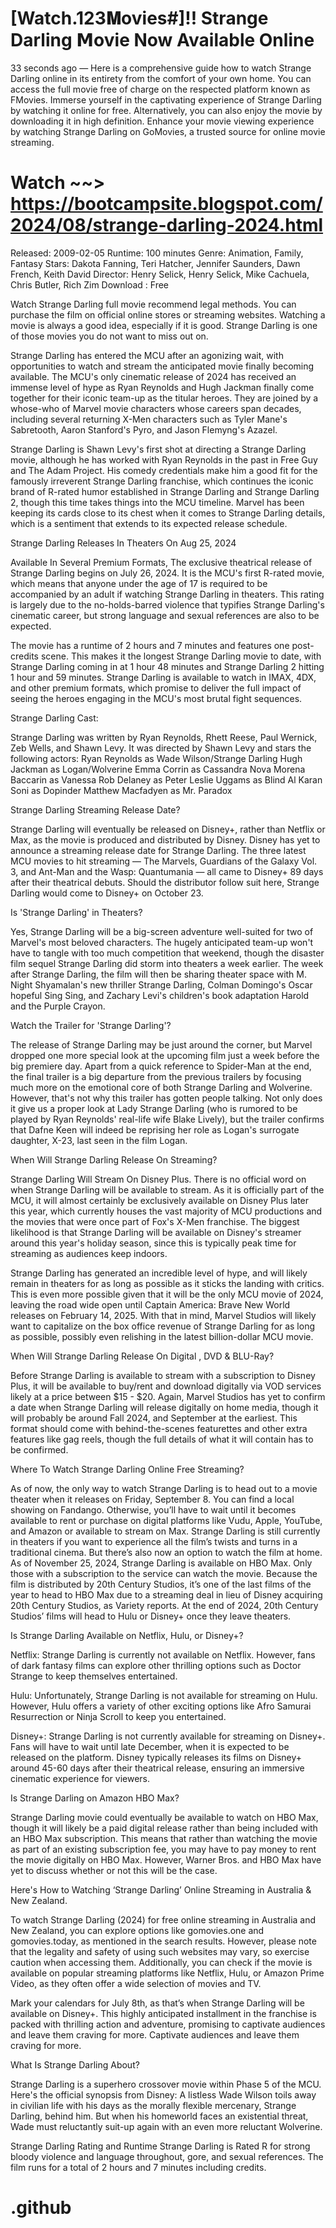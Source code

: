 # [Watch.123𝐌ovies#]!! Strange Darling 𝗠ovie Now Available Online

33 seconds ago — Here is a comprehensive guide how to watch Strange Darling online in its entirety from the comfort of your own home. You can access the full movie free of charge on the respected platform known as FMovies. Immerse yourself in the captivating experience of Strange Darling by watching it online for free. Alternatively, you can also enjoy the movie by downloading it in high definition. Enhance your movie viewing experience by watching Strange Darling on GoMovies, a trusted source for online movie streaming.

# Watch ~~> https://bootcampsite.blogspot.com/2024/08/strange-darling-2024.html

Released: 2009-02-05
Runtime: 100 minutes
Genre: Animation, Family, Fantasy
Stars: Dakota Fanning, Teri Hatcher, Jennifer Saunders, Dawn French, Keith David
Director: Henry Selick, Henry Selick, Mike Cachuela, Chris Butler, Rich Zim
Download : Free

Watch Strange Darling full movie recommend legal methods. You can purchase the film on official online stores or streaming websites. Watching a movie is always a good idea, especially if it is good. Strange Darling is one of those movies you do not want to miss out on.

Strange Darling has entered the MCU after an agonizing wait, with opportunities to watch and stream the anticipated movie finally becoming available. The MCU's only cinematic release of 2024 has received an immense level of hype as Ryan Reynolds and Hugh Jackman finally come together for their iconic team-up as the titular heroes. They are joined by a whose-who of Marvel movie characters whose careers span decades, including several returning X-Men characters such as Tyler Mane's Sabretooth, Aaron Stanford's Pyro, and Jason Flemyng's Azazel.

Strange Darling is Shawn Levy's first shot at directing a Strange Darling movie, although he has worked with Ryan Reynolds in the past in Free Guy and The Adam Project. His comedy credentials make him a good fit for the famously irreverent Strange Darling franchise, which continues the iconic brand of R-rated humor established in Strange Darling and Strange Darling 2, though this time takes things into the MCU timeline. Marvel has been keeping its cards close to its chest when it comes to Strange Darling details, which is a sentiment that extends to its expected release schedule.

Strange Darling Releases In Theaters On Aug 25, 2024

Available In Several Premium Formats, The exclusive theatrical release of Strange Darling begins on July 26, 2024. It is the MCU's first R-rated movie, which means that anyone under the age of 17 is required to be accompanied by an adult if watching Strange Darling in theaters. This rating is largely due to the no-holds-barred violence that typifies Strange Darling's cinematic career, but strong language and sexual references are also to be expected.

The movie has a runtime of 2 hours and 7 minutes and features one post-credits scene. This makes it the longest Strange Darling movie to date, with Strange Darling coming in at 1 hour 48 minutes and Strange Darling 2 hitting 1 hour and 59 minutes. Strange Darling is available to watch in IMAX, 4DX, and other premium formats, which promise to deliver the full impact of seeing the heroes engaging in the MCU's most brutal fight sequences.

Strange Darling Cast:

Strange Darling was written by Ryan Reynolds, Rhett Reese, Paul Wernick, Zeb Wells, and Shawn Levy. It was directed by Shawn Levy and stars the following actors: Ryan Reynolds as Wade Wilson/Strange Darling Hugh Jackman as Logan/Wolverine Emma Corrin as Cassandra Nova Morena Baccarin as Vanessa Rob Delaney as Peter Leslie Uggams as Blind Al Karan Soni as Dopinder Matthew Macfadyen as Mr. Paradox

Strange Darling Streaming Release Date?

Strange Darling will eventually be released on Disney+, rather than Netflix or Max, as the movie is produced and distributed by Disney. Disney has yet to announce a streaming release date for Strange Darling. The three latest MCU movies to hit streaming — The Marvels, Guardians of the Galaxy Vol. 3, and Ant-Man and the Wasp: Quantumania — all came to Disney+ 89 days after their theatrical debuts. Should the distributor follow suit here, Strange Darling would come to Disney+ on October 23.

Is 'Strange Darling' in Theaters?

Yes, Strange Darling will be a big-screen adventure well-suited for two of Marvel's most beloved characters. The hugely anticipated team-up won't have to tangle with too much competition that weekend, though the disaster film sequel Strange Darling did storm into theaters a week earlier. The week after Strange Darling, the film will then be sharing theater space with M. Night Shyamalan's new thriller Strange Darling, Colman Domingo's Oscar hopeful Sing Sing, and Zachary Levi's children's book adaptation Harold and the Purple Crayon.

Watch the Trailer for 'Strange Darling'?

The release of Strange Darling may be just around the corner, but Marvel dropped one more special look at the upcoming film just a week before the big premiere day. Apart from a quick reference to Spider-Man at the end, the final trailer is a big departure from the previous trailers by focusing much more on the emotional core of both Strange Darling and Wolverine. However, that's not why this trailer has gotten people talking. Not only does it give us a proper look at Lady Strange Darling (who is rumored to be played by Ryan Reynolds' real-life wife Blake Lively), but the trailer confirms that Dafne Keen will indeed be reprising her role as Logan's surrogate daughter, X-23, last seen in the film Logan.

When Will Strange Darling Release On Streaming?

Strange Darling Will Stream On Disney Plus. There is no official word on when Strange Darling will be available to stream. As it is officially part of the MCU, it will almost certainly be exclusively available on Disney Plus later this year, which currently houses the vast majority of MCU productions and the movies that were once part of Fox's X-Men franchise. The biggest likelihood is that Strange Darling will be available on Disney's streamer around this year's holiday season, since this is typically peak time for streaming as audiences keep indoors.

Strange Darling has generated an incredible level of hype, and will likely remain in theaters for as long as possible as it sticks the landing with critics. This is even more possible given that it will be the only MCU movie of 2024, leaving the road wide open until Captain America: Brave New World releases on February 14, 2025. With that in mind, Marvel Studios will likely want to capitalize on the box office revenue of Strange Darling for as long as possible, possibly even relishing in the latest billion-dollar MCU movie.

When Will Strange Darling Release On Digital , DVD & BLU-Ray?

Before Strange Darling is available to stream with a subscription to Disney Plus, it will be available to buy/rent and download digitally via VOD services likely at a price between $15 - $20. Again, Marvel Studios has yet to confirm a date when Strange Darling will release digitally on home media, though it will probably be around Fall 2024, and September at the earliest. This format should come with behind-the-scenes featurettes and other extra features like gag reels, though the full details of what it will contain has to be confirmed.

Where To Watch Strange Darling Online Free Streaming?

As of now, the only way to watch Strange Darling is to head out to a movie theater when it releases on Friday, September 8. You can find a local showing on Fandango. Otherwise, you’ll have to wait until it becomes available to rent or purchase on digital platforms like Vudu, Apple, YouTube, and Amazon or available to stream on Max. Strange Darling is still currently in theaters if you want to experience all the film’s twists and turns in a traditional cinema. But there’s also now an option to watch the film at home. As of November 25, 2024, Strange Darling is available on HBO Max. Only those with a subscription to the service can watch the movie. Because the film is distributed by 20th Century Studios, it’s one of the last films of the year to head to HBO Max due to a streaming deal in lieu of Disney acquiring 20th Century Studios, as Variety reports. At the end of 2024, 20th Century Studios’ films will head to Hulu or Disney+ once they leave theaters.

Is Strange Darling Available on Netflix, Hulu, or Disney+?

Netflix: Strange Darling is currently not available on Netflix. However, fans of dark fantasy films can explore other thrilling options such as Doctor Strange to keep themselves entertained.

Hulu: Unfortunately, Strange Darling is not available for streaming on Hulu. However, Hulu offers a variety of other exciting options like Afro Samurai Resurrection or Ninja Scroll to keep you entertained.

Disney+: Strange Darling is not currently available for streaming on Disney+. Fans will have to wait until late December, when it is expected to be released on the platform. Disney typically releases its films on Disney+ around 45-60 days after their theatrical release, ensuring an immersive cinematic experience for viewers.

Is Strange Darling on Amazon HBO Max?

Strange Darling movie could eventually be available to watch on HBO Max, though it will likely be a paid digital release rather than being included with an HBO Max subscription. This means that rather than watching the movie as part of an existing subscription fee, you may have to pay money to rent the movie digitally on HBO Max. However, Warner Bros. and HBO Max have yet to discuss whether or not this will be the case.

Here's How to Watching ‘Strange Darling’ Online Streaming in Australia & New Zealand.

To watch Strange Darling (2024) for free online streaming in Australia and New Zealand, you can explore options like gomovies.one and gomovies.today, as mentioned in the search results. However, please note that the legality and safety of using such websites may vary, so exercise caution when accessing them. Additionally, you can check if the movie is available on popular streaming platforms like Netflix, Hulu, or Amazon Prime Video, as they often offer a wide selection of movies and TV.

Mark your calendars for July 8th, as that’s when Strange Darling will be available on Disney+. This highly anticipated installment in the franchise is packed with thrilling action and adventure, promising to captivate audiences and leave them craving for more. Captivate audiences and leave them craving for more.

What Is Strange Darling About?

Strange Darling is a superhero crossover movie within Phase 5 of the MCU. Here's the official synopsis from Disney: A listless Wade Wilson toils away in civilian life with his days as the morally flexible mercenary, Strange Darling, behind him. But when his homeworld faces an existential threat, Wade must reluctantly suit-up again with an even more reluctant Wolverine.

Strange Darling Rating and Runtime Strange Darling is Rated R for strong bloody violence and language throughout, gore, and sexual references. The film runs for a total of 2 hours and 7 minutes including credits.

# .github
